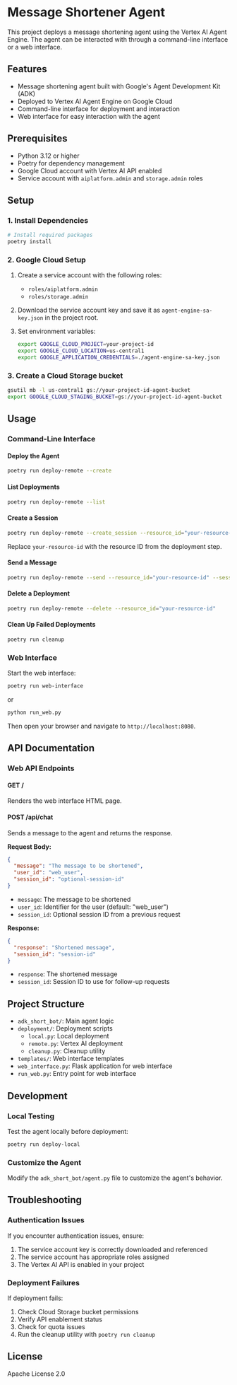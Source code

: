 # Message Shortener Agent

This project deploys a message shortening agent using the Vertex AI Agent Engine. The agent can be interacted with through a command-line interface or a web interface.

## Features

- Message shortening agent built with Google's Agent Development Kit (ADK)
- Deployed to Vertex AI Agent Engine on Google Cloud
- Command-line interface for deployment and interaction
- Web interface for easy interaction with the agent

## Prerequisites

- Python 3.12 or higher
- Poetry for dependency management
- Google Cloud account with Vertex AI API enabled
- Service account with `aiplatform.admin` and `storage.admin` roles

## Setup

### 1. Install Dependencies

```bash
# Install required packages
poetry install
```

### 2. Google Cloud Setup

1. Create a service account with the following roles:
   - `roles/aiplatform.admin`
   - `roles/storage.admin`

2. Download the service account key and save it as `agent-engine-sa-key.json` in the project root.

3. Set environment variables:
   ```bash
   export GOOGLE_CLOUD_PROJECT=your-project-id
   export GOOGLE_CLOUD_LOCATION=us-central1
   export GOOGLE_APPLICATION_CREDENTIALS=./agent-engine-sa-key.json
   ```

### 3. Create a Cloud Storage bucket

```bash
gsutil mb -l us-central1 gs://your-project-id-agent-bucket
export GOOGLE_CLOUD_STAGING_BUCKET=gs://your-project-id-agent-bucket
```

## Usage

### Command-Line Interface

#### Deploy the Agent

```bash
poetry run deploy-remote --create
```

#### List Deployments

```bash
poetry run deploy-remote --list
```

#### Create a Session

```bash
poetry run deploy-remote --create_session --resource_id="your-resource-id"
```

Replace `your-resource-id` with the resource ID from the deployment step.

#### Send a Message

```bash
poetry run deploy-remote --send --resource_id="your-resource-id" --session_id="your-session-id" --message="Your message to be shortened"
```

#### Delete a Deployment

```bash
poetry run deploy-remote --delete --resource_id="your-resource-id"
```

#### Clean Up Failed Deployments

```bash
poetry run cleanup
```

### Web Interface

Start the web interface:

```bash
poetry run web-interface
```

or

```bash
python run_web.py
```

Then open your browser and navigate to `http://localhost:8080`.

## API Documentation

### Web API Endpoints

#### GET /

Renders the web interface HTML page.

#### POST /api/chat

Sends a message to the agent and returns the response.

**Request Body:**
```json
{
  "message": "The message to be shortened",
  "user_id": "web_user",
  "session_id": "optional-session-id"
}
```

- `message`: The message to be shortened
- `user_id`: Identifier for the user (default: "web_user")
- `session_id`: Optional session ID from a previous request

**Response:**
```json
{
  "response": "Shortened message",
  "session_id": "session-id"
}
```

- `response`: The shortened message
- `session_id`: Session ID to use for follow-up requests

## Project Structure

- `adk_short_bot/`: Main agent logic
- `deployment/`: Deployment scripts
  - `local.py`: Local deployment
  - `remote.py`: Vertex AI deployment
  - `cleanup.py`: Cleanup utility
- `templates/`: Web interface templates
- `web_interface.py`: Flask application for web interface
- `run_web.py`: Entry point for web interface

## Development

### Local Testing

Test the agent locally before deployment:

```bash
poetry run deploy-local
```

### Customize the Agent

Modify the `adk_short_bot/agent.py` file to customize the agent's behavior.

## Troubleshooting

### Authentication Issues

If you encounter authentication issues, ensure:
1. The service account key is correctly downloaded and referenced
2. The service account has appropriate roles assigned
3. The Vertex AI API is enabled in your project

### Deployment Failures

If deployment fails:
1. Check Cloud Storage bucket permissions
2. Verify API enablement status
3. Check for quota issues
4. Run the cleanup utility with `poetry run cleanup`

## License

Apache License 2.0 